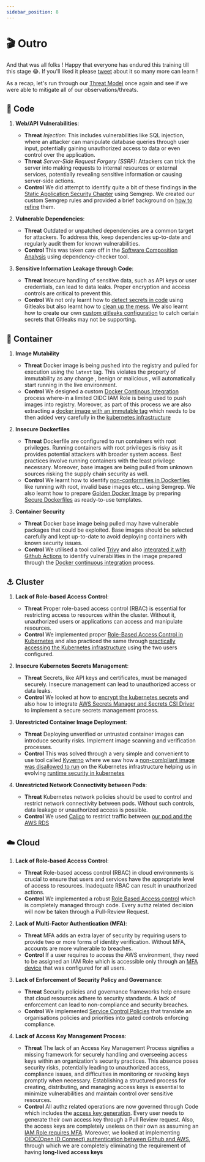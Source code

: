 ```yaml
---
sidebar_position: 8
---
```


# 🎬 Outro

And that was all folks ! Happy that everyone has endured this training till this stage 😂. If you'll liked it please [tweet](https://x.com/intent/tweet/?text=Secure%204C's%20of%20your%20Software%20Product%20!%20&url=https://github.com/salecharohit/s4cpbook) about it so many more can learn !

As a recap, let's run through our [Threat Model](/docs/chapter1-insecure-code/threat-model.md) once again and see if we were able to mitigate all of our observations/threats.

## 📄 Code

1. **Web/API Vulnerabilities**:
   - **Threat** *Injection*: This includes vulnerabilities like SQL injection, where an attacker can manipulate database queries through user input, potentially gaining unauthorized access to data or even control over the application.
   - **Threat** *Server-Side Request Forgery (SSRF)*: Attackers can trick the server into making requests to internal resources or external services, potentially revealing sensitive information or causing server-side actions.   
   - **Control** We did attempt to identify quite a bit of these findings in the [Static Application Security Chapter](/docs/chapter3-securing-code/static_application_security_testing/introduction_to_semgrep.md) using Semgrep. We created our custom Semgrep rules and provided a brief background on [how to refine](/docs/chapter3-securing-code/static_application_security_testing/refining_semgrep_rules.md) them.

2. **Vulnerable Dependencies**:
   - **Threat** Outdated or unpatched dependencies are a common target for attackers. To address this, keep dependencies up-to-date and regularly audit them for known vulnerabilities.
   - **Control** This was taken care off in the [Software Composition Analysis](/docs/chapter3-securing-code/software_composition_analysis/introduction_to_dependency_checker.md) using dependency-checker tool.

3. **Sensitive Information Leakage through Code**:
   - **Threat** Insecure handling of sensitive data, such as API keys or user credentials, can lead to data leaks. Proper encryption and access controls are critical to prevent this.
   - **Control** We not only learnt how to [detect secrets in code](/docs/chapter3-securing-code/secrets_detection/secrets_leakage_gitleaks.md) using Gitleaks but also learnt how to [clean up the mess](/docs/chapter3-securing-code/secrets_detection/cleaning_git_commit_history.md). We also learnt how to create our own [custom gitleaks configuration](/docs/chapter3-securing-code/secrets_detection/customizing_gitleaks.md) to catch certain secrets that Gitleaks may not be supporting.

## 🐳 Container

1. **Image Mutability**
   - **Threat** Docker image is being pushed into the registry and pulled for execution using the `latest` tag. This violates the property of immutability as any change , benign or malicious , will automatically start running in the live environment.
   - **Control** We designed a custom [Docker Continous Integration](/docs/chapter4-securing-container/docker_continous_integration/docker_continous_integration.md) process where-in a limited OIDC IAM Role is being used to push images into registry. Moreover, as part of this process we are also extracting a [docker image with an immutable tag](/docs/chapter4-securing-container/docker_continous_integration/running_docker_ci.md#-immutable-docker-image) which needs to be then added very carefully in the [kubernetes infrastructure](/docs/chapter5-securing-cluster/production_setup/setting_up_prod.md#add-docker-image)

2. **Insecure Dockerfiles**
   - **Threat** Dockerfile are configured to run containers with root privileges. Running containers with root privileges is risky as it provides potential attackers with broader system access. Best practices involve running containers with the least privilege necessary. Moreover, base images are being pulled from unknown sources risking the supply chain security as well.
   - **Control** We learnt how to identify [non-conformities in Dockerfiles](/docs/chapter4-securing-container/container_security/container_security.md) like running with root, invalid base images etc... using Semgrep. We also learnt how to prepare [Golden Docker Image](/docs/chapter4-securing-container/golden_docker_images/golden_docker_images.md) by preparing [Secure Dockerfiles](/docs/chapter4-securing-container/golden_docker_images/secure_dockerfile.md) as ready-to-use templates.

3. **Container Security**
   - **Threat** Docker base image being pulled may have vulnerable packages that could be exploited. Base images should be selected carefully and kept up-to-date to avoid deploying containers with known security issues.
   - **Control** We utilised a tool called [Trivy](/docs/chapter4-securing-container/container_security/container_security.md) and also [integrated it with Github Actions](/docs/chapter4-securing-container/container_security/integrating_trivy_gha.md) to identify vulnerabilities in the image prepared through the [Docker continuous integration](/docs/chapter4-securing-container/docker_continous_integration/running_docker_ci.md) process.

## ⚓ Cluster

1. **Lack of Role-based Access Control**:
   - **Threat** Proper role-based access control (RBAC) is essential for restricting access to resources within the cluster. Without it, unauthorized users or applications can access and manipulate resources.
   - **Control** We implemented proper [Role-Based Access Control in Kubernetes](/docs/chapter5-securing-cluster/kubernetes_rbac/rbac_kubernetes.md) and also practiced the same through [practically accessing the Kubernetes infrastructure](/docs/chapter5-securing-cluster/kubernetes_rbac/accessing_kubernetes.md) using the two users configured.

2. **Insecure Kubernetes Secrets Management**:
   - **Threat** Secrets, like API keys and certificates, must be managed securely. Insecure management can lead to unauthorized access or data leaks.
   - **Control** We looked at how to [encrypt the kubernetes secrets](/docs/chapter5-securing-cluster/secrets_and_encryption/encrypting_k8s_secrets.md) and also how to integrate [AWS Secrets Manager and Secrets CSI Driver](/docs/chapter5-securing-cluster/secrets_and_encryption/secrets_management_k8s.md) to implement a secure secrets management process.

3. **Unrestricted Container Image Deployment**:
   - **Threat** Deploying unverified or untrusted container images can introduce security risks. Implement image scanning and verification processes.
   - **Control** This was solved through a very simple and convenient to use tool called [Kyverno](/docs/chapter5-securing-cluster/k8s_runtime_security/introduction_to_kyverno.md) where we saw how a [non-comlpliant image was disallowed to run](/docs/chapter5-securing-cluster/k8s_runtime_security/running_kyverno.md) on the Kubernetes infrastructure helping us in evolving [runtime security in kubernetes](/docs/chapter5-securing-cluster/k8s_runtime_security/k8s_runtime_security.md)

4. **Unrestricted Network Connectivity between Pods**:
   - **Threat** Kubernetes network policies should be used to control and restrict network connectivity between pods. Without such controls, data leakage or unauthorized access is possible.
   - **Control** We used [Calico](/docs/chapter5-securing-cluster/k8s_network_security/introduction_to_calico.md) to restrict traffic between [our pod and the AWS RDS](/docs/chapter5-securing-cluster/k8s_network_security/network_security_policy.md)

## ☁️ Cloud

1. **Lack of Role-based Access Control**:
   - **Threat** Role-based access control (RBAC) in cloud environments is crucial to ensure that users and services have the appropriate level of access to resources. Inadequate RBAC can result in unauthorized actions.
   - **Control** We implemented a robust [Role Based Access control](/docs/chapter2-securing-iam/aws_iam_roles/creating_iam_roles_groups.md) which is completely managed through code. Every authz related decision will now be taken through a Pull-Review Request.

2. **Lack of Multi-Factor Authentication (MFA)**:
   - **Threat** MFA adds an extra layer of security by requiring users to provide two or more forms of identity verification. Without MFA, accounts are more vulnerable to breaches.
   - **Control** If a user requires to access the AWS environment, they need to be assigned an IAM Role which is accessible only through an [MFA device](/docs/chapter2-securing-iam/aws_iam_users/configuring_goku_access.md) that was configured for all users.

3. **Lack of Enforcement of Security Policy and Governance**:
   - **Threat** Security policies and governance frameworks help ensure that cloud resources adhere to security standards. A lack of enforcement can lead to non-compliance and security breaches.
   - **Control** We implemented [Service Control Policies](/docs/chapter6-securing-cloud/service_control_policies/introduction_to_scps.md) that translate an organisations policies and priorities into gated controls enforcing compliance.

4. **Lack of Access Key Management Process**:
   - **Threat** The lack of an Access Key Management Process signifies a missing framework for securely handling and overseeing access keys within an organization's security practices. This absence poses security risks, potentially leading to unauthorized access, compliance issues, and difficulties in monitoring or revoking keys promptly when necessary. Establishing a structured process for creating, distributing, and managing access keys is essential to minimize vulnerabilities and maintain control over sensitive resources.
   - **Control** All authz related operations are now governed through Code which includes the [access key generation](/docs/chapter2-securing-iam/aws_iam_users/aws_key_management_process.md). Every user needs to generate their own access key through a Pull Review request. Also, the access keys are completely useless on their own as assuming an [IAM Role requires MFA](/docs/chapter2-securing-iam/aws_iam_users/generating_gpg_keys.md). Moreover, we looked at implementing [OIDC(Open ID Connect) authentication between Github and AWS](/docs/chapter2-securing-iam/initiate/about_oidc.md), through which we are completely eliminating the requirement of having **long-lived access keys**